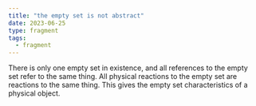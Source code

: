 ```yaml
---
title: "the empty set is not abstract"
date: 2023-06-25
type: fragment
tags:
  - fragment
---
```

There is only one empty set in existence, and all references to the empty set refer to the same thing. All physical reactions to the empty set are reactions to the same thing. This gives the empty set characteristics of a physical object.